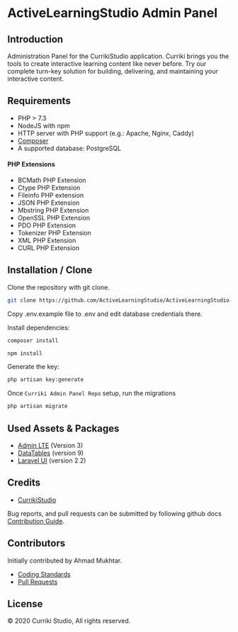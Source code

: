 # ActiveLearningStudio Admin Panel

## Introduction

Administration Panel for the CurrikiStudio application. Curriki brings you the tools to create interactive learning content like never before. Try our complete turn-key solution for building, delivering, and maintaining your interactive content.

## Requirements

- PHP > 7.3
- NodeJS with npm
- HTTP server with PHP support (e.g.: Apache, Nginx, Caddy)
- [Composer](https://getcomposer.org)
- A supported database: PostgreSQL

 #### PHP Extensions
- BCMath PHP Extension
- Ctype PHP Extension
- Fileinfo PHP extension
- JSON PHP Extension
- Mbstring PHP Extension
- OpenSSL PHP Extension
- PDO PHP Extension
- Tokenizer PHP Extension
- XML PHP Extension
- CURL PHP Extension

## Installation / Clone

Clone the repository with git clone.
```bash
git clone https://github.com/ActiveLearningStudio/ActiveLearningStudio-admin-panel.git
```

Copy .env.example file to .env and edit database credentials there.

Install dependencies:
```bash
composer install
```
```bash
npm install
```

Generate the key:
```bash
php artisan key:generate
```

Once `Curriki Admin Panel Repo` setup, run the migrations
```bash
php artisan migrate
```
## Used Assets & Packages

- [Admin LTE](https://github.com/jeroennoten/Laravel-AdminLTE/) (Version 3)
- [DataTables](https://github.com/yajra/laravel-datatables) (version 9)
- [Laravel UI](https://github.com/laravel/ui) (version 2.2)

## Credits

- [CurrikiStudio](https://github.com/ActiveLearningStudio)

Bug reports, and pull requests can be submitted by following github docs [Contribution Guide](https://docs.github.com/en/github/collaborating-with-issues-and-pull-requests/creating-a-pull-request).

## Contributors

Initially contributed by Ahmad Mukhtar.
- [Coding Standards](https://www.php-fig.org/psr/psr-12/)
- [Pull Requests](https://docs.github.com/en/github/collaborating-with-issues-and-pull-requests/creating-a-pull-request)

## License

 © 2020 Curriki Studio, All rights reserved. 
